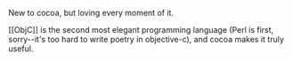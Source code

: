 

New to cocoa, but loving every moment of it.

[[ObjC]] is the second most elegant programming language (Perl is first, sorry--it's too hard to write poetry in objective-c), and cocoa makes it truly useful.